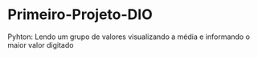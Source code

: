 # Primeiro-Projeto-DIO
Pyhton: Lendo um grupo de valores visualizando a média e informando o maior valor digitado

